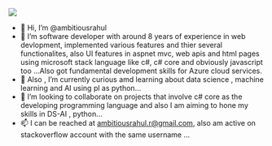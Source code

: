 ![](https://komarev.com/ghpvc/?username=your-github-username&color=blue)

- 👋 Hi, I’m @ambitiousrahul
- 👀 I’m software developer with around 8 years of experience in web devlopment, implemented various features and thier several functionalites, also UI features in aspnet mvc, web apis and html pages using microsoft stack language like c#, c# core and obviously javascript too ...Also got fundamental development skills for Azure cloud services.
- 🌱 Also , I’m currently curious amd learning about data science , machine learning and AI using pl as python...
- 💞️ I’m looking to collaborate on projects that involve c# core as the developing programming language and also I am aiming to hone my skills in DS-AI , python...
- 📫 I can be reached at ambitiousrahul.r@gmail.com, also am active on stackoverflow account with the same username ...

